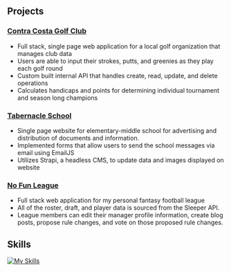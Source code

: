## Projects
### [Contra Costa Golf Club](https://github.com/MattPereira/contra-costa-golf-club)
- Full stack, single page web application for a local golf organization that manages club data
- Users are able to input their strokes, putts, and greenies as they play each golf round
- Custom built internal API that handles create, read, update, and delete operations 
- Calculates handicaps and points for determining individual tournament and season long champions

### [Tabernacle School](https://github.com/MattPereira/tabernacle-school)
- Single page website for elementary-middle school for advertising and distribution of documents and information.
- Implemented forms that allow users to send the school messages via email using EmailJS
- Utilizes Strapi, a headless CMS, to update data and images displayed on website


### [No Fun League](https://github.com/MattPereira/no-fun-league)
- Full stack web application for my personal fantasy football league
- All of the roster, draft, and player data is sourced from the Sleeper API.
- League members can edit their manager profile information, create blog posts, propose rule changes, and vote on those proposed rule changes. 


## Skills

[![My Skills](https://skillicons.dev/icons?i=js,ts,py,solidity,react,nextjs,vercel,nodejs,express,postgres,django,linux,bash,git,github,docker,md,mongodb,aws,html,css,sass,tailwind,materialui,bootstrap)](https://skillicons.dev)
 

